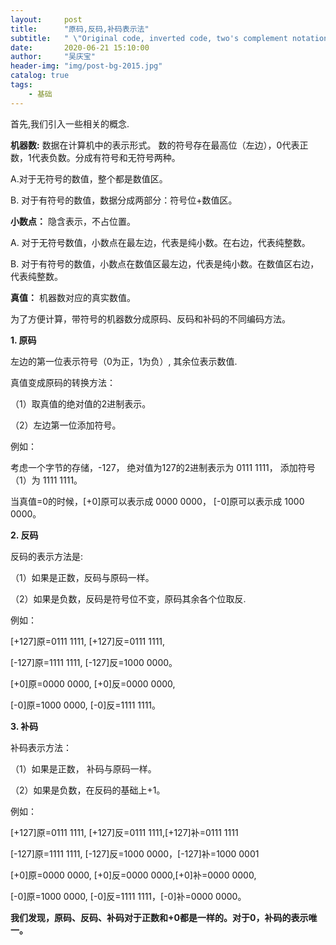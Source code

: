```yaml
---
layout:     post
title:      "原码,反码,补码表示法"
subtitle:   " \"Original code, inverted code, two's complement notation\""
date:       2020-06-21 15:10:00
author:     "吴庆宝"
header-img: "img/post-bg-2015.jpg"
catalog: true
tags:
    - 基础
---
```


首先,我们引入一些相关的概念.

**机器数:** 数据在计算机中的表示形式。 数的符号存在最高位（左边），0代表正数，1代表负数。分成有符号和无符号两种。

A.对于无符号的数值，整个都是数值区。

B. 对于有符号的数值，数据分成两部分：符号位+数值区。

**小数点：** 隐含表示，不占位置。

A. 对于无符号数值，小数点在最左边，代表是纯小数。在右边，代表纯整数。

B. 对于有符号的数值，小数点在数值区最左边，代表是纯小数。在数值区右边，代表纯整数。

**真值：** 机器数对应的真实数值。

 

为了方便计算，带符号的机器数分成原码、反码和补码的不同编码方法。

**1. 原码**

左边的第一位表示符号（0为正，1为负）, 其余位表示数值.

真值变成原码的转换方法：

（1）取真值的绝对值的2进制表示。

（2）左边第一位添加符号。  

例如：

考虑一个字节的存储，-127， 绝对值为127的2进制表示为 0111 1111， 添加符号（1）为 1111 1111。

当真值=0的时候，[+0]原可以表示成 0000 0000， [-0]原可以表示成 1000 0000。

**2. 反码**

反码的表示方法是:

（1）如果是正数，反码与原码一样。

（2）如果是负数，反码是符号位不变，原码其余各个位取反.

例如：

[+127]原=0111 1111, [+127]反=0111 1111,

[-127]原=1111 1111, [-127]反=1000 0000。

[+0]原=0000 0000, [+0]反=0000 0000,

[-0]原=1000 0000, [-0]反=1111 1111。

**3. 补码**

补码表示方法：

（1）如果是正数， 补码与原码一样。

（2）如果是负数，在反码的基础上+1。

例如：

[+127]原=0111 1111, [+127]反=0111 1111,[+127]补=0111 1111

[-127]原=1111 1111, [-127]反=1000 0000，[-127]补=1000 0001

[+0]原=0000 0000, [+0]反=0000 0000,[+0]补=0000 0000,

[-0]原=1000 0000, [-0]反=1111 1111，[-0]补=0000 0000。

**我们发现，原码、反码、补码对于正数和+0都是一样的。对于0，补码的表示唯一。**

